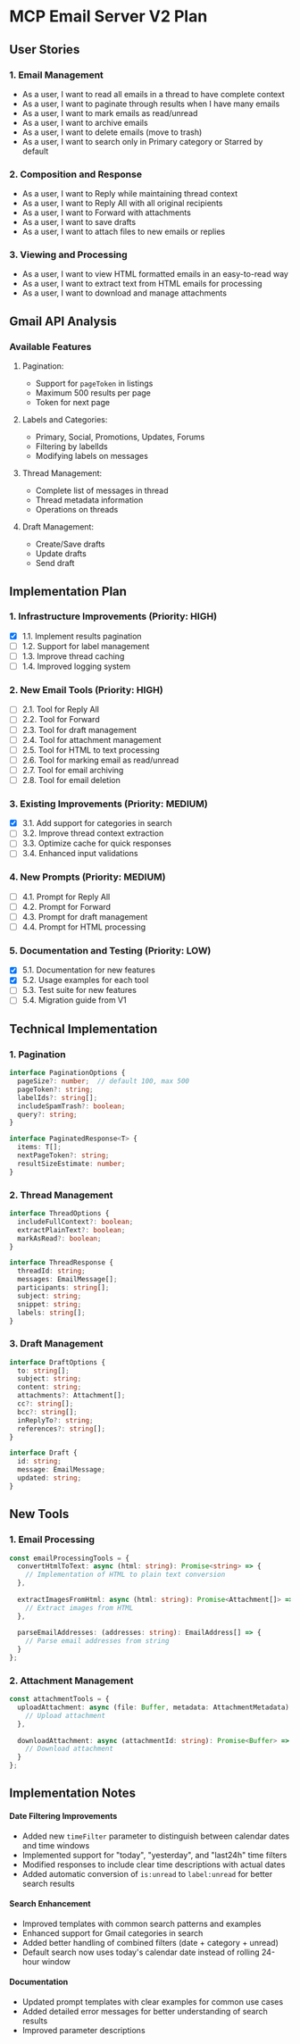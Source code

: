 # MCP Email Server V2 Plan

## User Stories

### 1. Email Management
- As a user, I want to read all emails in a thread to have complete context
- As a user, I want to paginate through results when I have many emails
- As a user, I want to mark emails as read/unread
- As a user, I want to archive emails
- As a user, I want to delete emails (move to trash)
- As a user, I want to search only in Primary category or Starred by default

### 2. Composition and Response
- As a user, I want to Reply while maintaining thread context
- As a user, I want to Reply All with all original recipients
- As a user, I want to Forward with attachments
- As a user, I want to save drafts
- As a user, I want to attach files to new emails or replies

### 3. Viewing and Processing
- As a user, I want to view HTML formatted emails in an easy-to-read way
- As a user, I want to extract text from HTML emails for processing
- As a user, I want to download and manage attachments

## Gmail API Analysis

### Available Features
1. Pagination:
   - Support for `pageToken` in listings
   - Maximum 500 results per page
   - Token for next page

2. Labels and Categories:
   - Primary, Social, Promotions, Updates, Forums
   - Filtering by labelIds
   - Modifying labels on messages

3. Thread Management:
   - Complete list of messages in thread
   - Thread metadata information
   - Operations on threads

4. Draft Management:
   - Create/Save drafts
   - Update drafts
   - Send draft

## Implementation Plan

### 1. Infrastructure Improvements (Priority: HIGH)
- [x] 1.1. Implement results pagination
- [ ] 1.2. Support for label management
- [ ] 1.3. Improve thread caching
- [ ] 1.4. Improved logging system

### 2. New Email Tools (Priority: HIGH)
- [ ] 2.1. Tool for Reply All
- [ ] 2.2. Tool for Forward
- [ ] 2.3. Tool for draft management
- [ ] 2.4. Tool for attachment management
- [ ] 2.5. Tool for HTML to text processing
- [ ] 2.6. Tool for marking email as read/unread
- [ ] 2.7. Tool for email archiving
- [ ] 2.8. Tool for email deletion

### 3. Existing Improvements (Priority: MEDIUM)
- [x] 3.1. Add support for categories in search
- [ ] 3.2. Improve thread context extraction
- [ ] 3.3. Optimize cache for quick responses
- [ ] 3.4. Enhanced input validations

### 4. New Prompts (Priority: MEDIUM)
- [ ] 4.1. Prompt for Reply All
- [ ] 4.2. Prompt for Forward
- [ ] 4.3. Prompt for draft management
- [ ] 4.4. Prompt for HTML processing

### 5. Documentation and Testing (Priority: LOW)
- [x] 5.1. Documentation for new features
- [x] 5.2. Usage examples for each tool
- [ ] 5.3. Test suite for new features
- [ ] 5.4. Migration guide from V1

## Technical Implementation

### 1. Pagination
```typescript
interface PaginationOptions {
  pageSize?: number;  // default 100, max 500
  pageToken?: string;
  labelIds?: string[];
  includeSpamTrash?: boolean;
  query?: string;
}

interface PaginatedResponse<T> {
  items: T[];
  nextPageToken?: string;
  resultSizeEstimate: number;
}
```

### 2. Thread Management
```typescript
interface ThreadOptions {
  includeFullContext?: boolean;
  extractPlainText?: boolean;
  markAsRead?: boolean;
}

interface ThreadResponse {
  threadId: string;
  messages: EmailMessage[];
  participants: string[];
  subject: string;
  snippet: string;
  labels: string[];
}
```

### 3. Draft Management
```typescript
interface DraftOptions {
  to: string[];
  subject: string;
  content: string;
  attachments?: Attachment[];
  cc?: string[];
  bcc?: string[];
  inReplyTo?: string;
  references?: string[];
}

interface Draft {
  id: string;
  message: EmailMessage;
  updated: string;
}
```

## New Tools

### 1. Email Processing
```typescript
const emailProcessingTools = {
  convertHtmlToText: async (html: string): Promise<string> => {
    // Implementation of HTML to plain text conversion
  },
  
  extractImagesFromHtml: async (html: string): Promise<Attachment[]> => {
    // Extract images from HTML
  },
  
  parseEmailAddresses: (addresses: string): EmailAddress[] => {
    // Parse email addresses from string
  }
};
```

### 2. Attachment Management
```typescript
const attachmentTools = {
  uploadAttachment: async (file: Buffer, metadata: AttachmentMetadata): Promise<string> => {
    // Upload attachment
  },
  
  downloadAttachment: async (attachmentId: string): Promise<Buffer> => {
    // Download attachment
  }
};
```

## Implementation Notes

#### Date Filtering Improvements
- Added new `timeFilter` parameter to distinguish between calendar dates and time windows
- Implemented support for "today", "yesterday", and "last24h" time filters
- Modified responses to include clear time descriptions with actual dates
- Added automatic conversion of `is:unread` to `label:unread` for better search results

#### Search Enhancement 
- Improved templates with common search patterns and examples
- Enhanced support for Gmail categories in search
- Added better handling of combined filters (date + category + unread)
- Default search now uses today's calendar date instead of rolling 24-hour window

#### Documentation 
- Updated prompt templates with clear examples for common use cases
- Added detailed error messages for better understanding of search results
- Improved parameter descriptions

